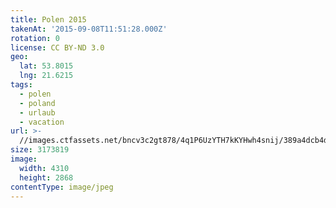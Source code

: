 ```yaml
---
title: Polen 2015
takenAt: '2015-09-08T11:51:28.000Z'
rotation: 0
license: CC BY-ND 3.0
geo:
  lat: 53.8015
  lng: 21.6215
tags:
  - polen
  - poland
  - urlaub
  - vacation
url: >-
  //images.ctfassets.net/bncv3c2gt878/4q1P6UzYTH7kKYHwh4snij/389a4dcb4d25103bd613d17f786c41a9/polen-2015_25931650266_o
size: 3173819
image:
  width: 4310
  height: 2868
contentType: image/jpeg
---
```


